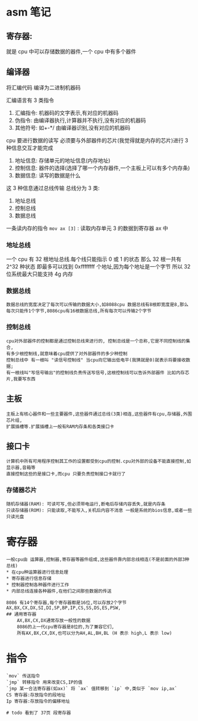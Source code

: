 # asm 笔记

## 寄存器:

就是 cpu 中可以存储数据的器件,一个 cpu 中有多个器件

## 编译器

将汇编代码 编译为二进制机器码

汇编语言有 3 类指令

1. 汇编指令: 机器码的文字表示,有对应的机器码
2. 伪指令: 由编译器执行,计算器并不执行,没有对应的机器码
3. 其他符号: 如+-\*/ 由编译器识别,没有对应的机器码

cpu 要进行数据的读写 必须要与外部器件的芯片(我觉得就是内存的芯片)进行
3 种信息交互才能完成

1. 地址信息: 存储单元的地址信息(内存地址)
2. 控制信息: 器件的选择(选择了哪一个内存器件,一个主板上可以有多个内存条)
3. 数据信息: 读写的数据是什么

这 3 种信息通过总线传输
总线分为 3 类:

1. 地址总线
2. 控制总线
3. 数据总线

一条读内存的指令
`mov ax [3]` : 读取内存单元 3 的数据到寄存器 ax 中

### 地址总线

一个 cpu 有 32 根地址总线.每个线只能指示 0 或 1 的状态 那么 32 根一共有 2^32 种状态
即最多可以找到 0xffffffff 个地址,因为每个地址是一个字节 所以 32 位系统最大只能支持 4g 内存

### 数据总线

    数据总线的宽度决定了每次可以传输的数据大小,如8088cpu 数据总线有8根即宽度是8,那么
    每次只能传1个字节,8086cpu有16根数据总线,所有每次可以传输2个字节

### 控制总线

    cpu对外部器件的控制都是通过控制总线来进行的, 控制总线是一个总称,它是不同控制线的集合,
    有多少根控制线,就意味着cpu提供了对外部器件的多少种控制
    控制总线中 有一根叫 "读信号控制线" 当cpu向它输出低电平(我猜就是0)就表示将要接收数据;
    有一根线叫"写信号输出"的控制线负责传送写信号,这根控制线可以告诉外部器件 比如内存芯片,我要写东西

## 主板

    主板上有核心器件和一些主要器件,这些器件通过总线(3类)相连,这些器件有cpu,存储器,外围芯片组,
    扩展插槽等.扩展插槽上一般有RAM内存条和各类接口卡

## 接口卡

    计算机中所有可用程序控制其工作的设置都受到cpu的控制.cpu对外部的设备不能直接控制,如显示器,音箱等
    直接控制这些的是接口卡,而cpu 只要负责控制接口卡就行了

### 存储器芯片

    随机存储器(RAM): 可读可写,但必须带电运行,断电后存储内容丢失,就是内存条
    只读存储器(ROM): 只能读取,不能写入,关机后内容不消息 一般是系统的bios信息,或者一些只读光盘

# 寄存器

    一般cpu由 运算器,控制器,寄存器等器件组成,这些器件靠内部总线相连(不是前面的外部3种总线)
    * 在cpu种运算器进行信息处理
    * 寄存器进行信息存储
    * 控制器控制各种器件进行工作
    * 内部总线连接各种器件,在他们之间那些数据的传送

    8086 有14个寄存器,每个寄存器都是16位,可以存放2个字节
    AX,BX,CX,DX,SI,DI,SP,BP,IP,CS,SS,DS,ES,PSW,
    ## 通用寄存器
        AX,BX,CX,DX通常存放一般性的数据
        8086的上一代cpu寄存器是8位的,为了兼容它们,
        所有AX,BX,CX,DX,也可以分为AH,AL,BH,BL (H 表示 high,L 表示 low)

# 指令

    `mov` 传送指令
    `jmp` 转移指令 用来改变CS,IP的值
    `jmp 某一合法寄存器(如ax)` 将 `ax` 值转移到 `ip` 中,类似于 `mov ip,ax`
    CS 寄存器:存放指令的段地址
    Ip 寄存器:存放指令的偏移地址

    # todo 看到了 37页 段寄存器
